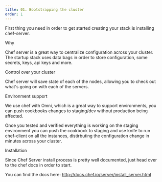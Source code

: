 ```yaml
---
title: 01. Bootstrapping the cluster
order: 1
---
```


First thing you need in order to get started creating your stack is installing chef-server.

Why

Chef server is a great way to centralize configuration across your cluster.
The startup stack uses data bags in order to store configuration, some secrets, keys, api keys and more.

Control over your cluster

Chef server will save state of each of the nodes, allowing you to check out what's going on with each of the servers.

Environment support

We use chef with Omni, which is a great way to support environments, you can push cookbooks changes to staging/dev without production being affected.

Once you tested and verified everything is working on the staging environment you can push the cookbook to staging and use knife to run chef-client on all the instances, distirbuting the configuration change in minutes across your cluster.

Installation

Since Chef Server install process is pretty well documented, just head over to the chef docs in order to start.

You can find the docs here: http://docs.chef.io/server/install_server.html
